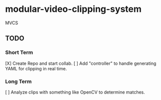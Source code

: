 # modular-video-clipping-system
MVCS

## TODO
### Short Term
[X] Create Repo and start collab.
[ ] Add "controller" to handle generating YAML for clipping in real time.

### Long Term
[ ] Analyze clips with something like OpenCV to determine matches.

